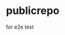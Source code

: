 # publicrepo
for e2e test















































































































































































































































































































































































































































































































































































































































































































































































































































































































































































































































































































































































































































































































































































































































































































































































